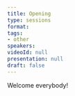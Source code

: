 ```yaml
---
title: Opening
type: sessions
format: 
tags:
- other
speakers:
videoId: null
presentation: null
draft: false
---
```

Welcome everybody!
